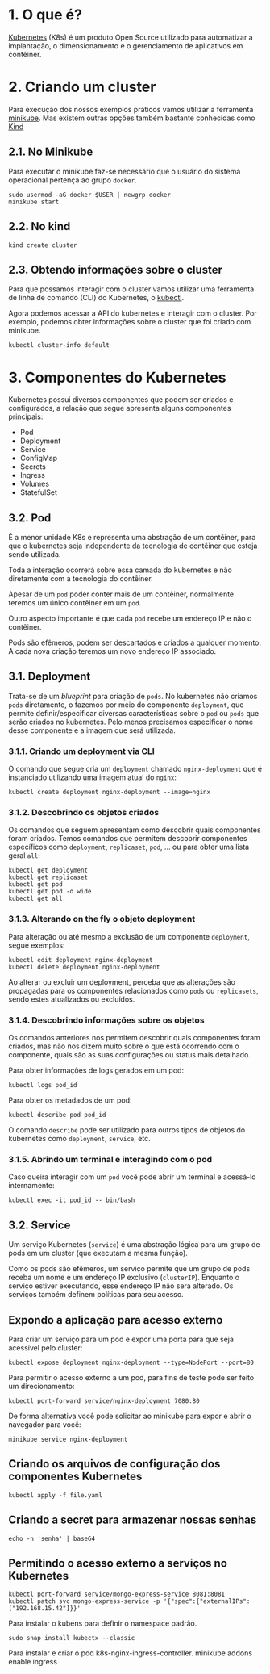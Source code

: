 # 1. O que é?

[Kubernetes](https://kubernetes.io/pt-br/) (K8s) é um produto Open Source utilizado para automatizar a implantação, o dimensionamento e o gerenciamento de aplicativos em contêiner.

# 2. Criando um cluster

Para execução dos nossos exemplos práticos vamos utilizar a ferramenta [minikube](https://minikube.sigs.k8s.io/docs/start/). Mas existem outras opções também bastante conhecidas como [Kind](https://kind.sigs.k8s.io/)

## 2.1. No Minikube
Para executar o minikube faz-se necessário que o usuário do sistema operacional pertença ao grupo `docker`. 
```shell
sudo usermod -aG docker $USER | newgrp docker
minikube start
```

## 2.2. No kind
```shell
kind create cluster
```

## 2.3. Obtendo informações sobre o cluster
Para que possamos interagir com o cluster vamos utilizar uma ferramenta de linha de comando (CLI) do Kubernetes, o [kubectl](https://kubernetes.io/docs/tasks/tools/).

Agora podemos acessar a API do kubernetes e interagir com o cluster. Por exemplo, podemos obter informações sobre o cluster que foi criado com minikube.
```shell
kubectl cluster-info default
```

# 3. Componentes do Kubernetes

Kubernetes possui diversos componentes que podem ser criados e configurados, a relação que segue apresenta alguns componentes principais:

- Pod
- Deployment
- Service
- ConfigMap
- Secrets
- Ingress
- Volumes
- StatefulSet

## 3.2. Pod
É a menor unidade K8s e representa uma abstração de um contêiner, para que o kubernetes seja independente da tecnologia de contêiner que esteja sendo utilizada.

Toda a interação ocorrerá sobre essa camada do kubernetes e não diretamente com a tecnologia do contêiner.

Apesar de um `pod` poder conter mais de um contêiner, normalmente teremos um único contêiner em um `pod`.

Outro aspecto importante é que cada `pod` recebe um endereço IP e não o contêiner.

Pods são efêmeros, podem ser descartados e criados a qualquer momento. A cada nova criação teremos um novo endereço IP associado.

## 3.1. Deployment
Trata-se de um *blueprint* para criação de `pods`. No kubernetes não criamos `pods` diretamente, o fazemos por meio do componente `deployment`, que permite definir/especificar diversas características sobre o `pod` ou `pods` que serão criados no kubernetes. Pelo menos precisamos especificar o nome desse componente e a imagem que será utilizada.


### 3.1.1. Criando um deployment via CLI
O comando que segue cria um `deployment` chamado `nginx-deployment` que é instanciado utilizando uma imagem atual do `nginx`:
```shell
kubectl create deployment nginx-deployment --image=nginx
```

### 3.1.2. Descobrindo os objetos criados
Os comandos que seguem apresentam como descobrir quais componentes foram criados. Temos comandos que permitem descobrir componentes específicos como `deployment`, `replicaset`, `pod`, ... ou para obter uma lista geral `all`:

```shell
kubectl get deployment
kubectl get replicaset
kubectl get pod
kubectl get pod -o wide
kubectl get all
```

### 3.1.3. Alterando on the fly o objeto deployment
Para alteração ou até mesmo a exclusão de um componente `deployment`, segue exemplos:
```shell
kubectl edit deployment nginx-deployment
kubectl delete deployment nginx-deployment
```
Ao alterar ou excluir um deployment, perceba que as alterações são propagadas para os componentes relacionados como `pods` ou `replicasets`, sendo estes atualizados ou excluídos.

### 3.1.4. Descobrindo informações sobre os objetos
Os comandos anteriores nos permitem descobrir quais componentes foram criados, mas não nos dizem muito sobre o que está ocorrendo com o componente, quais são as suas configurações ou status mais detalhado.

Para obter informações de logs gerados em um pod:
```shell
kubectl logs pod_id
```

Para obter os metadados de um pod:
```shell
kubectl describe pod pod_id
```

O comando `describe` pode ser utilizado para outros tipos de objetos do kubernetes como `deployment`, `service`, etc.

### 3.1.5. Abrindo um terminal e interagindo com o pod
Caso queira interagir com um `pod` você pode abrir um terminal e acessá-lo internamente:
```shell
kubectl exec -it pod_id -- bin/bash
```

## 3.2. Service
Um serviço Kubernetes (`service`) é uma abstração lógica para um grupo de pods em um cluster (que executam a mesma função).

Como os pods são efêmeros, um serviço permite que um grupo de pods receba um nome e um endereço IP exclusivo (`clusterIP`). Enquanto o serviço estiver executando, esse endereço IP não será alterado. Os serviços também definem políticas para seu acesso.

## Expondo a aplicação para acesso externo
Para criar um serviço para um pod e expor uma porta para que seja acessível pelo cluster:
```shell
kubectl expose deployment nginx-deployment --type=NodePort --port=80
```

Para permitir o acesso externo a um pod, para fins de teste pode ser feito um direcionamento:
```shell
kubectl port-forward service/nginx-deployment 7080:80
```

De forma alternativa você pode solicitar ao minikube para expor e abrir o navegador para você:
```shell
minikube service nginx-deployment
```

## Criando os arquivos de configuração dos componentes Kubernetes
```shell
kubectl apply -f file.yaml
```

## Criando a secret para armazenar nossas senhas
```shell
echo -n 'senha' | base64
```

## Permitindo o acesso externo a serviços no Kubernetes
```shell
kubectl port-forward service/mongo-express-service 8081:8081
kubectl patch svc mongo-express-service -p '{"spec":{"externalIPs":["192.168.15.42"]}}'
```

Para instalar o kubens para definir o namespace padrão.
```shell
sudo snap install kubectx --classic
```

Para instalar e criar o pod k8s-nginx-ingress-controller.
minikube addons enable ingress